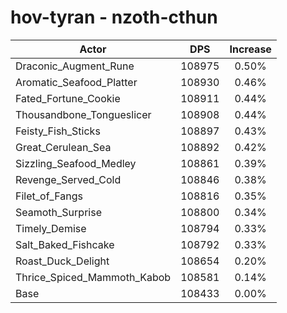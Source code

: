 # hov-tyran - nzoth-cthun
| Actor | DPS | Increase |
|---|:---:|:---:|
|Draconic_Augment_Rune|108975|0.50%|
|Aromatic_Seafood_Platter|108930|0.46%|
|Fated_Fortune_Cookie|108911|0.44%|
|Thousandbone_Tongueslicer|108908|0.44%|
|Feisty_Fish_Sticks|108897|0.43%|
|Great_Cerulean_Sea|108892|0.42%|
|Sizzling_Seafood_Medley|108861|0.39%|
|Revenge_Served_Cold|108846|0.38%|
|Filet_of_Fangs|108816|0.35%|
|Seamoth_Surprise|108800|0.34%|
|Timely_Demise|108794|0.33%|
|Salt_Baked_Fishcake|108792|0.33%|
|Roast_Duck_Delight|108654|0.20%|
|Thrice_Spiced_Mammoth_Kabob|108581|0.14%|
|Base|108433|0.00%|
